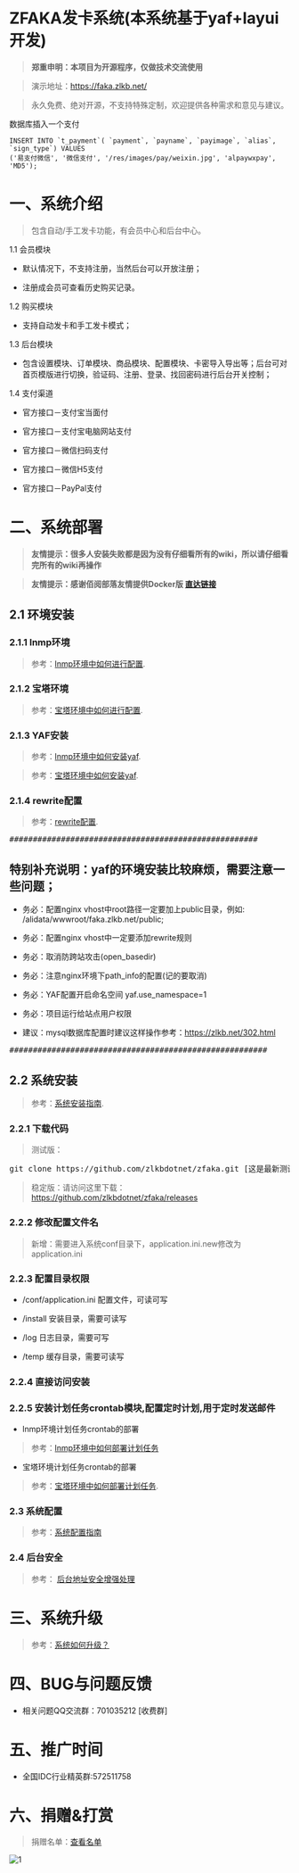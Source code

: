 # ZFAKA发卡系统(本系统基于yaf+layui开发)

>**郑重申明：本项目为开源程序，仅做技术交流使用**

>演示地址：https://faka.zlkb.net/

>永久免费、绝对开源，不支持特殊定制，欢迎提供各种需求和意见与建议。

数据库插入一个支付
```
INSERT INTO `t_payment`( `payment`, `payname`, `payimage`, `alias`, `sign_type`) VALUES 
('易支付微信', '微信支付', '/res/images/pay/weixin.jpg', 'alpaywxpay', 'MD5');
```



# 一、系统介绍
>包含自动/手工发卡功能，有会员中心和后台中心。

1.1 会员模块
* 默认情况下，不支持注册，当然后台可以开放注册；

* 注册成会员可查看历史购买记录。
	
1.2 购买模块
* 支持自动发卡和手工发卡模式；

1.3 后台模块
* 包含设置模块、订单模块、商品模块、配置模块、卡密导入导出等；后台可对首页模版进行切换，验证码、注册、登录、找回密码进行后台开关控制；
	
1.4 支付渠道
* 官方接口－支付宝当面付

* 官方接口－支付宝电脑网站支付

* 官方接口－微信扫码支付

* 官方接口－微信H5支付

* 官方接口－PayPal支付

# 二、系统部署
>**友情提示：很多人安装失败都是因为没有仔细看所有的wiki，所以请仔细看完所有的wiki再操作**

>**友情提示：感谢佰阅部落友情提供Docker版 [直达链接](https://github.com/Baiyuetribe/zfaka)**

## 2.1 环境安装

### 2.1.1 lnmp环境
>参考：[lnmp环境中如何进行配置](https://github.com/zlkbdotnet/zfaka/wiki/lnmp%E7%8E%AF%E5%A2%83%E4%B8%AD%E5%A6%82%E4%BD%95%E8%BF%9B%E8%A1%8C%E9%85%8D%E7%BD%AE).

### 2.1.2 宝塔环境
>参考：[宝塔环境中如何进行配置](https://github.com/zlkbdotnet/zfaka/wiki/%E5%AE%9D%E5%A1%94%E7%8E%AF%E5%A2%83%E4%B8%AD%E5%A6%82%E4%BD%95%E8%BF%9B%E8%A1%8C%E9%85%8D%E7%BD%AE).

### 2.1.3 YAF安装
>参考：[lnmp环境中如何安装yaf](https://github.com/zlkbdotnet/zfaka/wiki/lnmp%E7%8E%AF%E5%A2%83%E4%B8%AD%E5%A6%82%E4%BD%95%E5%AE%89%E8%A3%85yaf).

>参考：[宝塔环境中如何安装yaf](https://github.com/zlkbdotnet/zfaka/wiki/%E5%AE%9D%E5%A1%94%E7%8E%AF%E5%A2%83%E4%B8%AD%E5%A6%82%E4%BD%95%E5%AE%89%E8%A3%85yaf).

### 2.1.4 rewrite配置
>参考：[rewrite配置](https://github.com/zlkbdotnet/zfaka/wiki/rewrite%E9%85%8D%E7%BD%AE).

<pre>#####################################################</pre> 

## 特别补充说明：yaf的环境安装比较麻烦，需要注意一些问题；

* 务必：配置nginx vhost中root路径一定要加上public目录，例如:  /alidata/wwwroot/faka.zlkb.net/public;

* 务必：配置nginx vhost中一定要添加rewrite规则

* 务必：取消防跨站攻击(open_basedir)

* 务必：注意nginx环境下path_info的配置(记的要取消)

* 务必：YAF配置开启命名空间 yaf.use_namespace=1

* 务必：项目运行给站点用户权限

* 建议：mysql数据库配置时建议这样操作参考：https://zlkb.net/302.html

<pre>#######################################################</pre> 

## 2.2 系统安装
>参考：[系统安装指南](https://github.com/zlkbdotnet/zfaka/wiki/%E7%B3%BB%E7%BB%9F%E5%AE%89%E8%A3%85%E6%8C%87%E5%8D%97).

### 2.2.1 下载代码
>测试版：
<pre>git clone https://github.com/zlkbdotnet/zfaka.git [这是最新测试版]</pre> 

>稳定版：请访问这里下载：https://github.com/zlkbdotnet/zfaka/releases

### 2.2.2 修改配置文件名
>新增：需要进入系统conf目录下，application.ini.new修改为 application.ini

### 2.2.3 配置目录权限

* /conf/application.ini 配置文件，可读可写

* /install  安装目录，需要可读写

* /log      日志目录，需要可写

* /temp     缓存目录，需要可读写

### 2.2.4 直接访问安装

### 2.2.5 安装计划任务crontab模块,配置定时计划,用于定时发送邮件
* lnmp环境计划任务crontab的部署
>参考：[lnmp环境中如何部署计划任务](https://github.com/zlkbdotnet/zfaka/wiki/lnmp%E7%8E%AF%E5%A2%83%E4%B8%AD%E5%A6%82%E4%BD%95%E9%83%A8%E7%BD%B2%E8%AE%A1%E5%88%92%E4%BB%BB%E5%8A%A1)

* 宝塔环境计划任务crontab的部署
>参考：[宝塔环境中如何部署计划任务](https://github.com/zlkbdotnet/zfaka/wiki/%E5%AE%9D%E5%A1%94%E7%8E%AF%E5%A2%83%E4%B8%AD%E5%A6%82%E4%BD%95%E9%83%A8%E7%BD%B2%E8%AE%A1%E5%88%92%E4%BB%BB%E5%8A%A1).

### 2.3 系统配置
>参考：[系统配置指南](https://github.com/zlkbdotnet/zfaka/wiki/%E7%B3%BB%E7%BB%9F%E9%85%8D%E7%BD%AE%E6%8C%87%E5%8D%97)

### 2.4 后台安全
>参考： [后台地址安全增强处理](https://github.com/zlkbdotnet/zfaka/wiki/%E5%90%8E%E5%8F%B0%E5%9C%B0%E5%9D%80%E5%AE%89%E5%85%A8%E5%A2%9E%E5%BC%BA%E5%A4%84%E7%90%86)

# 三、系统升级
> 参考：[系统如何升级？](https://github.com/zlkbdotnet/zfaka/wiki/%E7%B3%BB%E7%BB%9F%E5%A6%82%E4%BD%95%E5%8D%87%E7%BA%A7%EF%BC%9F)

# 四、BUG与问题反馈
* 相关问题QQ交流群：701035212 [收费群]
   
# 五、推广时间
* 全国IDC行业精英群:572511758

# 六、捐赠&打赏
>捐赠名单：[查看名单](https://github.com/zlkbdotnet/zfaka/wiki/%E6%8D%90%E8%B5%A0%E5%90%8D%E5%8D%95)

![1](https://github.com/zlkbdotnet/zfaka/blob/master/public/res/images/pay/supportme.jpg)
